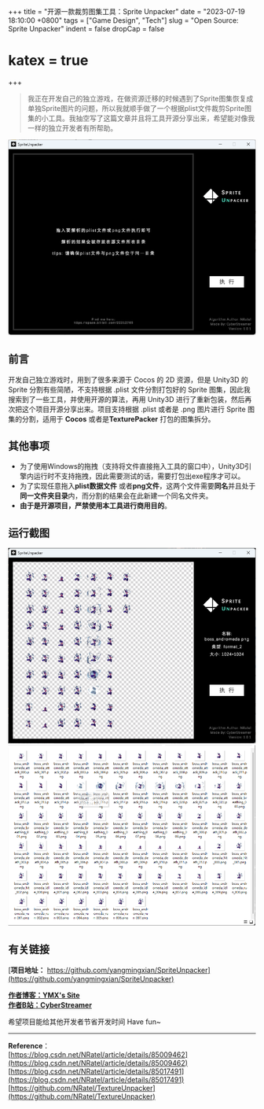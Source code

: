 +++
title = "开源一款裁剪图集工具：Sprite Unpacker"
date = "2023-07-19 18:10:00 +0800"
tags = ["Game Design", "Tech"]
slug = "Open Source: Sprite Unpacker"
indent = false
dropCap = false
# katex = true
+++

> 我正在开发自己的独立游戏，在做资源迁移的时候遇到了Sprite图集恢复成单独Sprite图片的问题，所以我就顺手做了一个根据plist文件裁剪Sprite图集的小工具。我抽空写了这篇文章并且将工具开源分享出来，希望能对像我一样的独立开发者有所帮助。


![识别结果截图](007.png)

## 前言  

开发自己独立游戏时，用到了很多来源于 Cocos 的 2D 资源，但是 Unity3D 的 Sprite 分割有些简陋，不支持根据 .plist 文件分割打包好的 Sprite 图集，因此我搜索到了一些工具，并使用开源的算法，再用 Unity3D 进行了重新包装，然后再次把这个项目开源分享出来。项目支持根据 .plist 或者是 .png 图片进行 Sprite 图集的分割，适用于 **Cocos** 或者是**TexturePacker** 打包的图集拆分。

## 其他事项

- 为了使用Windows的拖拽（支持将文件直接拖入工具的窗口中），Unity3D引擎内运行时不支持拖拽，因此需要测试的话，需要打包出exe程序才可以。  
- 为了实现任意拖入**plist数据文件** 或者**png文件**，这两个文件需要**同名**并且处于**同一文件夹目录**内，而分割的结果会在此新建一个同名文件夹。
- **由于是开源项目，严禁使用本工具进行商用目的**。


## 运行截图  

![导入后的预览界面](008.png)
![输出结果](009.png)

## 有关链接

[**项目地址：** https://github.com/yangmingxian/SpriteUnpacker](https://github.com/yangmingxian/SpriteUnpacker)


 [**作者博客：YMX's Site**](https://yangmingxian.com)  
 [**作者B站：CyberStreamer**](https://space.bilibili.com/22212765)

希望项目能给其他开发者节省开发时间
Have fun~

--- 
**Reference**：   
[https://blog.csdn.net/NRatel/article/details/85009462](https://blog.csdn.net/NRatel/article/details/85009462)
[https://blog.csdn.net/NRatel/article/details/85017491](https://blog.csdn.net/NRatel/article/details/85017491)
[https://github.com/NRatel/TextureUnpacker](https://github.com/NRatel/TextureUnpacker)


